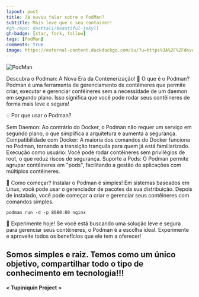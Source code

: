 ```yaml
---
layout: post
title: Já ouviu falar sobre o PodMan?
subtitle: Mais leve que o seu container!
#gh-repo: daattali/beautiful-jekyll
gh-badge: [star, fork, follow]
tags: [PodMan]
comments: true
image: https://external-content.duckduckgo.com/iu/?u=https%3A%2F%2Fdevelopers.redhat.com%2Fsites%2Fdefault%2Ffiles%2Fstyles%2Farticle_feature%2Fpublic%2Fblog%2F2019%2F08%2Fpodman.png%3Fitok%3DGvu5ekLG&f=1&nofb=1&ipt=c23f56870fdff0008ca899c1ba8cb505e5cfadccd72fe1b6158757188d29335d&ipo=images
---
```


![PodMan](https://external-content.duckduckgo.com/iu/?u=https%3A%2F%2Fdevelopers.redhat.com%2Fsites%2Fdefault%2Ffiles%2Fstyles%2Farticle_feature%2Fpublic%2Fblog%2F2019%2F08%2Fpodman.png%3Fitok%3DGvu5ekLG&f=1&nofb=1&ipt=c23f56870fdff0008ca899c1ba8cb505e5cfadccd72fe1b6158757188d29335d&ipo=images)

Descubra o Podman: A Nova Era da Contenerização!
🚀 O que é o Podman?
Podman é uma ferramenta de gerenciamento de contêineres que permite criar, executar e gerenciar contêineres sem a necessidade de um daemon em segundo plano. Isso significa que você pode rodar seus contêineres de forma mais leve e segura!


💡 Por que usar o Podman?

Sem Daemon: Ao contrário do Docker, o Podman não requer um serviço em segundo plano, o que simplifica a arquitetura e aumenta a segurança.
Compatibilidade com Docker: A maioria dos comandos do Docker funciona no Podman, tornando a transição tranquila para quem já está familiarizado.
Execução como usuário: Você pode rodar contêineres sem privilégios de root, o que reduz riscos de segurança.
Suporte a Pods: O Podman permite agrupar contêineres em "pods", facilitando a gestão de aplicações com múltiplos contêineres.


🔧 Como começar?
Instalar o Podman é simples! Em sistemas baseados em Linux, você pode usar o gerenciador de pacotes da sua distribuição. Depois de instalado, você pode começar a criar e gerenciar seus contêineres com comandos simples.

```
podman run -d -p 8080:80 nginx
```

🌟 Experimente hoje!
Se você está buscando uma solução leve e segura para gerenciar seus contêineres, o Podman é a escolha ideal. Experimente e aproveite todos os benefícios que ele tem a oferecer!

## Somos simples e raiz. Temos como um único objetivo, compartilhar todo o tipo de conhecimento em tecnologia!!!

**< Tupiniquin Project >**
